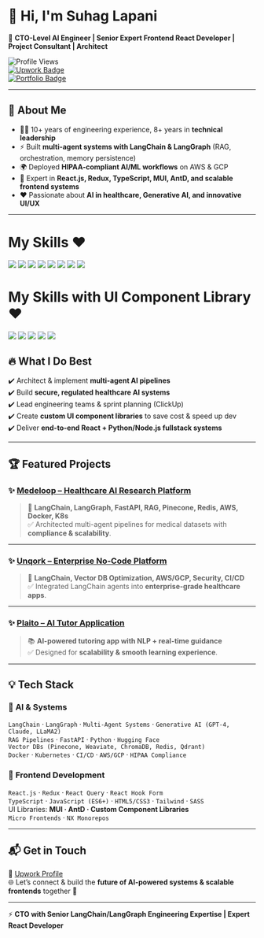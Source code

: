 # 👋 Hi, I'm Suhag Lapani  

🚀 **CTO-Level AI Engineer | Senior Expert Frontend React Developer | Project Consultant | Architect**  

![Profile Views](https://komarev.com/ghpvc/?username=webdevlapani&style=for-the-badge&color=blue)  
[![Upwork Badge](https://img.shields.io/badge/Upwork-Profile-success?style=for-the-badge&logo=upwork)](https://www.upwork.com/freelancers/webdevlapani)  
[![Portfolio Badge](https://img.shields.io/badge/Portfolio-Projects-orange?style=for-the-badge&logo=react)](https://www.medeloop.ai/)  

---

## 🚀 About Me  
- 👨‍💻 10+ years of engineering experience, 8+ years in **technical leadership**  
- ⚡ Built **multi-agent systems with LangChain & LangGraph** (RAG, orchestration, memory persistence)  
- 🌍 Deployed **HIPAA-compliant AI/ML workflows** on AWS & GCP  
- 🎨 Expert in **React.js, Redux, TypeScript, MUI, AntD, and scalable frontend systems**  
- ❤️ Passionate about **AI in healthcare, Generative AI, and innovative UI/UX**  

---

<div>
<h1>My Skills ❤️</h1>

![](https://img.shields.io/badge/React-20232A?style=for-the-badge&logo=react&logoColor=61DAFB)
 ![](https://img.shields.io/badge/Reactnative-20232A?style=for-the-badge&logo=react&logoColor=61DAFB)
![](https://img.shields.io/badge/TypeScript-3178C6?style=for-the-badge&logo=typescript&logoColor=white)
![](https://img.shields.io/badge/redux-764abc?style=for-the-badge&logo=redux&logoColor=white)
![](https://img.shields.io/badge/graphql-e535ab?style=for-the-badge&logo=graphql&logoColor=white)
![](https://img.shields.io/badge/JavaScript-F7DF1E?style=for-the-badge&logo=javascript&logoColor=black)
![](https://img.shields.io/badge/HTML5-E34F26?style=for-the-badge&logo=html5&logoColor=white)
![](https://img.shields.io/badge/CSS3-1572B6?style=for-the-badge&logo=css3&logoColor=white)

</div>

 
 <div>
<h1 >My Skills with UI Component Library ❤️</h1>

<div>
 
![](https://img.shields.io/badge/storybook-ff528c?style=for-the-badge&logo=storybook&logoColor=white)
![](https://img.shields.io/badge/mui-027ffe?style=for-the-badge&logo=mui&logoColor=white)
![](https://img.shields.io/badge/antd-3178C6?style=for-the-badge&logo=antd&logoColor=white)
![](https://img.shields.io/badge/reactstrap-3178C6?style=for-the-badge&logo=react-strap&logoColor=white)
![](https://img.shields.io/badge/tailwindcss-38bdf9?style=for-the-badge&logo=tailwindcss&logoColor=white)
 
</div>

## 🔥 What I Do Best  
✔️ Architect & implement **multi-agent AI pipelines**  
✔️ Build **secure, regulated healthcare AI systems**  
✔️ Lead engineering teams & sprint planning (ClickUp)  
✔️ Create **custom UI component libraries** to save cost & speed up dev  
✔️ Deliver **end-to-end React + Python/Node.js fullstack systems**  

---

## 🏆 Featured Projects  

### ✨ [Medeloop – Healthcare AI Research Platform](https://www.medeloop.ai/)  
> 🧠 **LangChain, LangGraph, FastAPI, RAG, Pinecone, Redis, AWS, Docker, K8s**  
✅ Architected multi-agent pipelines for medical datasets with **compliance & scalability**.  

---

### ✨ [Unqork – Enterprise No-Code Platform](https://unqork.com/)  
> 🧩 **LangChain, Vector DB Optimization, AWS/GCP, Security, CI/CD**  
✅ Integrated LangChain agents into **enterprise-grade healthcare apps**.  

---

### ✨ [Plaito – AI Tutor Application](https://www.upwork.com/freelancers/webdevlapani?s=1737190722364944384&p=1677318792600731648)  
> 📚 **AI-powered tutoring app with NLP + real-time guidance**  
✅ Designed for **scalability & smooth learning experience**.  

---

## 💡 Tech Stack  

### 🤖 **AI & Systems**  
`LangChain` · `LangGraph` · `Multi-Agent Systems` · `Generative AI (GPT-4, Claude, LLaMA2)`  
`RAG Pipelines` · `FastAPI` · `Python` · `Hugging Face`  
`Vector DBs (Pinecone, Weaviate, ChromaDB, Redis, Qdrant)`  
`Docker` · `Kubernetes` · `CI/CD` · `AWS/GCP` · `HIPAA Compliance`  

### 🎨 **Frontend Development**  
`React.js` · `Redux` · `React Query` · `React Hook Form`  
`TypeScript` · `JavaScript (ES6+)` · `HTML5/CSS3` · `Tailwind` · `SASS`  
UI Libraries: **MUI · AntD · Custom Component Libraries**  
`Micro Frontends` · `NX Monorepos`  

---

## 📬 Get in Touch  
💼 [Upwork Profile](https://www.upwork.com/freelancers/webdevlapani)  
🌐 Let’s connect & build the **future of AI-powered systems & scalable frontends** together 🚀  

---

⚡ **CTO with Senior LangChain/LangGraph Engineering Expertise | Expert React Developer**  


